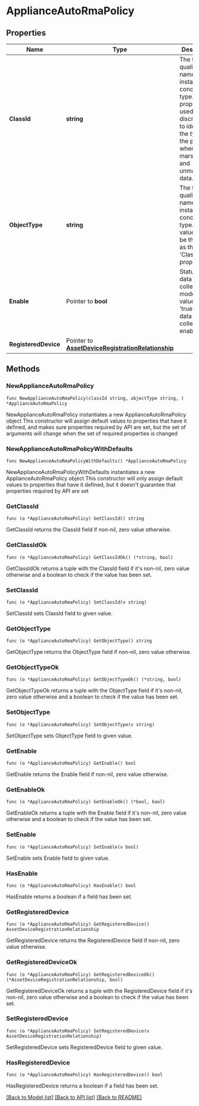 # ApplianceAutoRmaPolicy

## Properties

Name | Type | Description | Notes
------------ | ------------- | ------------- | -------------
**ClassId** | **string** | The fully-qualified name of the instantiated, concrete type. This property is used as a discriminator to identify the type of the payload when marshaling and unmarshaling data. | [default to "appliance.AutoRmaPolicy"]
**ObjectType** | **string** | The fully-qualified name of the instantiated, concrete type. The value should be the same as the &#39;ClassId&#39; property. | [default to "appliance.AutoRmaPolicy"]
**Enable** | Pointer to **bool** | Status of the data collection mode. If the value is &#39;true&#39;, then data collection is enabled. | [optional] 
**RegisteredDevice** | Pointer to [**AssetDeviceRegistrationRelationship**](asset.DeviceRegistration.Relationship.md) |  | [optional] 

## Methods

### NewApplianceAutoRmaPolicy

`func NewApplianceAutoRmaPolicy(classId string, objectType string, ) *ApplianceAutoRmaPolicy`

NewApplianceAutoRmaPolicy instantiates a new ApplianceAutoRmaPolicy object
This constructor will assign default values to properties that have it defined,
and makes sure properties required by API are set, but the set of arguments
will change when the set of required properties is changed

### NewApplianceAutoRmaPolicyWithDefaults

`func NewApplianceAutoRmaPolicyWithDefaults() *ApplianceAutoRmaPolicy`

NewApplianceAutoRmaPolicyWithDefaults instantiates a new ApplianceAutoRmaPolicy object
This constructor will only assign default values to properties that have it defined,
but it doesn't guarantee that properties required by API are set

### GetClassId

`func (o *ApplianceAutoRmaPolicy) GetClassId() string`

GetClassId returns the ClassId field if non-nil, zero value otherwise.

### GetClassIdOk

`func (o *ApplianceAutoRmaPolicy) GetClassIdOk() (*string, bool)`

GetClassIdOk returns a tuple with the ClassId field if it's non-nil, zero value otherwise
and a boolean to check if the value has been set.

### SetClassId

`func (o *ApplianceAutoRmaPolicy) SetClassId(v string)`

SetClassId sets ClassId field to given value.


### GetObjectType

`func (o *ApplianceAutoRmaPolicy) GetObjectType() string`

GetObjectType returns the ObjectType field if non-nil, zero value otherwise.

### GetObjectTypeOk

`func (o *ApplianceAutoRmaPolicy) GetObjectTypeOk() (*string, bool)`

GetObjectTypeOk returns a tuple with the ObjectType field if it's non-nil, zero value otherwise
and a boolean to check if the value has been set.

### SetObjectType

`func (o *ApplianceAutoRmaPolicy) SetObjectType(v string)`

SetObjectType sets ObjectType field to given value.


### GetEnable

`func (o *ApplianceAutoRmaPolicy) GetEnable() bool`

GetEnable returns the Enable field if non-nil, zero value otherwise.

### GetEnableOk

`func (o *ApplianceAutoRmaPolicy) GetEnableOk() (*bool, bool)`

GetEnableOk returns a tuple with the Enable field if it's non-nil, zero value otherwise
and a boolean to check if the value has been set.

### SetEnable

`func (o *ApplianceAutoRmaPolicy) SetEnable(v bool)`

SetEnable sets Enable field to given value.

### HasEnable

`func (o *ApplianceAutoRmaPolicy) HasEnable() bool`

HasEnable returns a boolean if a field has been set.

### GetRegisteredDevice

`func (o *ApplianceAutoRmaPolicy) GetRegisteredDevice() AssetDeviceRegistrationRelationship`

GetRegisteredDevice returns the RegisteredDevice field if non-nil, zero value otherwise.

### GetRegisteredDeviceOk

`func (o *ApplianceAutoRmaPolicy) GetRegisteredDeviceOk() (*AssetDeviceRegistrationRelationship, bool)`

GetRegisteredDeviceOk returns a tuple with the RegisteredDevice field if it's non-nil, zero value otherwise
and a boolean to check if the value has been set.

### SetRegisteredDevice

`func (o *ApplianceAutoRmaPolicy) SetRegisteredDevice(v AssetDeviceRegistrationRelationship)`

SetRegisteredDevice sets RegisteredDevice field to given value.

### HasRegisteredDevice

`func (o *ApplianceAutoRmaPolicy) HasRegisteredDevice() bool`

HasRegisteredDevice returns a boolean if a field has been set.


[[Back to Model list]](../README.md#documentation-for-models) [[Back to API list]](../README.md#documentation-for-api-endpoints) [[Back to README]](../README.md)


